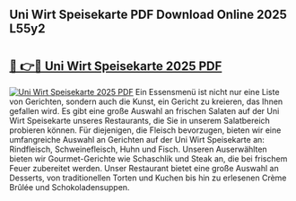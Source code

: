 ## Uni Wirt Speisekarte PDF Download Online 2025 L55y2

# <h2><a href="http://gc813y8.nevu.top/?p=Uni+Wirt+Speisekarte">🔗 👉🔴 Uni Wirt Speisekarte 2025 PDF</a></h2>

[![Uni Wirt Speisekarte 2025 PDF](https://i.imgur.com/dBaPXMq.png)](http://gc813y8.nevu.top/?p=Uni+Wirt+Speisekarte)
Ein Essensmenü ist nicht nur eine Liste von Gerichten, sondern auch die Kunst, ein Gericht zu kreieren, das Ihnen gefallen wird. Es gibt eine große Auswahl an frischen Salaten auf der Uni Wirt Speisekarte unseres Restaurants, die Sie in unserem Salatbereich probieren können. Für diejenigen, die Fleisch bevorzugen, bieten wir eine umfangreiche Auswahl an Gerichten auf der Uni Wirt Speisekarte an: Rindfleisch, Schweinefleisch, Huhn und Fisch. Unseren Auserwählten bieten wir Gourmet-Gerichte wie Schaschlik und Steak an, die bei frischem Feuer zubereitet werden. Unser Restaurant bietet eine große Auswahl an Desserts, von traditionellen Torten und Kuchen bis hin zu erlesenen Crème Brûlée und Schokoladensuppen.
